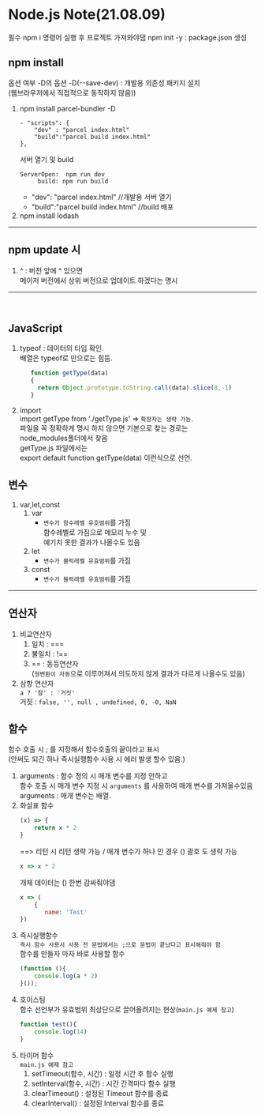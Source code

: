 # Node.js Note(21.08.09)
필수 npm i 명령어 실행 후 프로젝트 가져와야댐
npm init -y : package.json 생성

## npm install
옵션 여부 -D의 옵션 
-D(--save-dev) : 개발용 의존성 패키지 설치  
(웹브라우저에서 직접적으로 동작하지 않음))  
1. npm install parcel-bundler -D
    ```javascripts
    - "scripts": {
        "dev" : "parcel index.html"
        "build":"parcel build index.html"
    },
    ```
    서버 열기 및 build
    ```
    ServerOpen:  npm run dev
         build: npm run build
    ```
    - "dev": "parcel index.html" //개발용 서버 열기
    - "build":"parcel build index.html" //build 배포
1. npm install lodash
---
## npm update 시 
1. ^ : 버전 앞에 ^ 있으면  
메이저 버전에서 상위 버전으로 업데이트 하겠다는 명시
---

</br>

## JavaScript
1. typeof : 데이터의 타입 확인.  
배열은 typeof로 만으로는 힘듬.
   ```javascript
      function getType(data)
      {
        return Object.prototype.toString.call(data).slice(8,-1)
      }
   ```
1. import  
import getType from './getType.js' => `확장자는 생략 가능`.  
파일을 꼭 정확하게 명시 하지 않으면 기본으로 찾는 경로는  
node_modules폴더에서 찾음  
getType.js 파일에서는  
export default function getType(data) 이런식으로 선언.

## 변수
1. var,let,const
    1. var  
        - `변수가 함수레벨 유호범위`를 가짐  
        함수레벨로 가짐으로 메모리 누수 및  
        예기치 못한 결과가 나올수도 있음
    1. let
        - `변수가 블럭레벨 유효범위`를 가짐
    1. const
        - `변수가 블럭레벨 유효범위`를 가짐
---
## 연산자
1. 비교연산자  
    1. 일치 : ===
    1. 불일치 : !==
    1. == : 동등연산자  
    (`형변환이 자동`으로 이루어져서 의도하지 않게 결과가 다르게 나올수도 있음) 
1. 삼항 연산자  
`a ? '참' : '거짓'`  
거짓 : `false, '', null , undefined, 0, -0, NaN` 

## 함수
함수 호출 시 ; 를 지정해서 함수호출의 끝이라고 표시  
(안써도 되긴 하나 즉시실행함수 사용 시 에러 발생 할수 있음.)
1. arguments : 함수 정의 시 매개 변수를 지정 안하고  
함수 호출 시 매개 변수 지정 시 `arguments` 를 사용하여 매개 변수를 가져올수있음  
arguments : 매개 변수는 배열.  
1. 화살표 함수  
    ```javascript
    (x) => { 
        return x * 2 
    }
    ```
    ==> 리턴 시 리턴 생략 가능 / 매개 변수가 하나 인 경우 () 괄호 도 생략 가능  
    ```javascript
    x => x * 2
    ```
    개체 데이터는 () 한번 감싸줘야댐
    ```javascript
    x => (
        {       
           name: 'Test' 
    })
    ```
1. 즉시실행함수  
`즉시 함수 사용시 사용 전 문법에서는 ;으로 문법이 끝났다고 표시해줘야 함`  
함수를 만들자 마자 바로 사용할 함수  
    ```javascript
    (function (){
        console.log(a * 2)
    }());
    ```
1. 호이스팅  
함수 선언부가 유효범위 최상단으로 끌어올려지는 현상(`main.js 예제 참고`)
    ```javascript
    function test(){
        console.log(14)
    }   
    ```
1. 타이머 함수  
`main.js 예제 참고`
    1. setTimeout(함수, 시간) : 일정 시간 후 함수 실행
    1. setInterval(함수, 시간) : 시간 간격마다 함수 실행
    1. clearTimeout() : 설정된 Timeout 함수를 종료
    1. clearInterval() : 설정된 Interval 함수를 종료